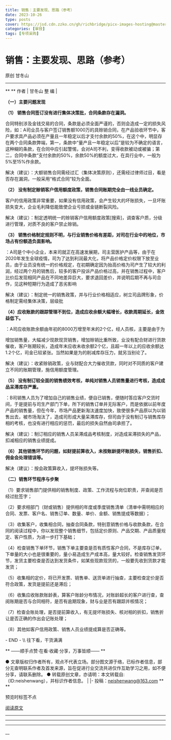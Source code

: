 ```yaml
---
title: 销售：主要发现、思路（参考）
date: 2023-10-26
type: posts
cover: https://jsd.cdn.zzko.cn/gh/richbridge/picx-images-hosting@master/thumbnail/技.jpg
categories: [审技]
tags: [专项采购]
---
```


#  销售：主要发现、思路（参考）

原创  甘冬山  [  ](javascript:void\(0\);)

__ _ _ _ _

  

** ** 作者 | 甘冬山  整  编 |  

  

**（一）主要问题发现**  

**（1） 销售合同签订没有进行集体决策批，合同条款存在漏洞。**

合同特别涉及金钱交易的合同，条款是必须全面严谨的，否则会造成一定的损失风险，如：A司业员与客户签订销售额1000万的具赊销合同，在产品验收环节中，客户要求具产品必须在产量且一年稳定以后才支付余款的50%，在这个中，明显存在两个合同条款弊端，第一，条款中“量产且一年稳定以后”是较为不确定的语言，这种糊的条款，在合同中应引起警惕，会对A司不利，变得收款被动或被骗；第二，合同中条款“支付余款的50%，余款50%的额度过大，在具行业中，一般为5%至15%作余款。

解决（建议）：大额销售合同需经过汇（集体决策原则），还需经过律师过目，看是否存在漏洞，一般采用“格式合同”较为全面。

**（2） 没有制定赊销客户信用额度政策，销售合同账期完全由一线业员确定。**

客户的信用政策非常重要，如果没有信用政策，会产生较大的坏账损失，一旦坏账损失变大，企业毛利降低能致使企业亏损或金链断裂风险。

解决（建议）：制定透明统一的赊销客户信用额度政策[搜索]，调查客户质，分级进行管理，对质不良的客户禁止赊销。

**（3） 销售价格制定规则不明，与行业销售价格有差距，对司在行业中的地位，市场占有份额造负面影响。**

：A司是个中小企业，本来司就正在高速发展期，司主营医护产品等，由于在2020年发生全球疫情，司为了达到利润最大化，将产品价格定价权限下放至业员，由于业员没有统一的价格规定，在初期确定因为抬高价格为司产生了较大的利润，经过两个月的销售后，较多的客户投诉产品价格过高，并在销售过程中，客户比价后发现相同产品在不同地差异巨大，要求退回差价，并说明后期不再与司合作，见这种短期行为造成了恶劣影响

解决（建议）：制定统一的销售政策，并与行业价格相适应，树立司品牌形象，价格制定需经集体决策，层级批

**（4）应收账款的跟踪管理不到位，造成应收余额大幅增长，收款周期延长，金效益低下。**

：A司应收账款余额由年初的8000万增至年末的2个亿，经人员核，主要是由于为

增加销售量，大幅减少现款现货销售，增加赊销比重所致，业没有配合财进行货款催收，客户账期较长，造成年末应收未收余额2个亿，且超一年以上的应收余额达1.2个亿，司金已较紧张。当然如果是为的削减库存压力，就另当别论了。

解决（建议）：收紧赊销政策，业与财配合大力催收货款，同时对不同质的客户建立不同的账期管理，施信用额度管理。

**（5） 没有制订较全面的销售绩效考核，单纯对销售人员销售量进行考核，造成成品呆滞库存严重。**

：B司销售人员为了增加自己的销售业绩，便自已销售，便随时答应客户交货时间，于是提前与司生产部门下单，所下的销售订单并无际客户，而是依据以前年度产品的销售量，但在今年，市场产品更新淘汰速度加快，致使很多产品原以为以销售出去，被市场淘汰了，造成司形成大量呆滞库存，但司由于没有制订与销售库存相的考核，也没有进行相应的惩罚，最后的损失自然由司承担了。

解决（建议）：制订相应的销售人员呆滞成品考核制度，对造成呆滞损失的产品，扣减相应的销售业绩提成。

**（6） 其他销售环节的问题，如财提前算收入，未按账龄提坏账损失，销售折扣、佣金会处理错误等。**

解决（建议）：按会政策算收入，提坏账损失等。

**（二）销售环节程序与步聚**

（1）要求销售部门提供相的销售制度、政策、工作流程与岗位职责，并查阅是否经过批签字；

（2）要求相部门（财或销售）提供相的年度或季度销售清单（清单中需明相应的合同、发票、客户名、销售订单、数量、单价、金额、销售提成等数据）；

（3）收集客户，收集相合同，抽查合同条款，特别意销售价格与收款条款，在合同的阅读过程中，你以发现整个销售细节，包括定价原则、产品交期、产品质量规定、客户性质，为进一步打下基础；

（4）检查销售下单环节，销售下单主要查是否有质性客户合同，不是库存订单，下单量的大小也是很重要的，量小易造成生产成本高，量大较好。检查销售发货环节，发货主要检查是否达到发货条件，如某些现款现货的，一般要先收到货款才能发货；

（5）收集相的定价，将已开发票、销售单、送货单进行抽查，主要检查定价是否符合政策，发货是提前还是滞后；

（6）收集应收账款账龄表，算客户账龄分布情况，对账龄超长的客户进行查，查阅账期是否与合同相符，是否有逾期现象，财与业是否有跟踪并核情况；

（7）检查会账处理，是否提前算收入，有无提坏账损失、核对相的折扣，销售折让是否正确的作出会记账处理；

（8）其他如客户信用政策、销售人员业绩提成算是否正确等。

\- END - \\\ 往下看，干货满满

** ——顺手点赞·在看·收藏·分享，万事皆顺——  **

●
文章版权归作者所有，观点不代表立场。部分图文源于络，已标作者信息，部分无查明联系作者及首发来源，旨在促进行业交流共进仅作互助学习之用，如不便分享，请联系删除。
● 转载原创文章，亦请明：本文转载自:（ID:neishenwang），并标识作者信息。 | |-
投稿：neishenwang@163.com  ** **

预览时标签不点

[ 阅读原文 ](javascript:;)









****



****



****





__









